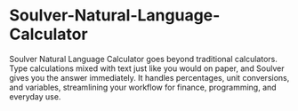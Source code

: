 # Soulver-Natural-Language-Calculator
Soulver Natural Language Calculator goes beyond traditional calculators. Type calculations mixed with text just like you would on paper, and Soulver gives you the answer immediately. It handles percentages, unit conversions, and variables, streamlining your workflow for finance, programming, and everyday use.
